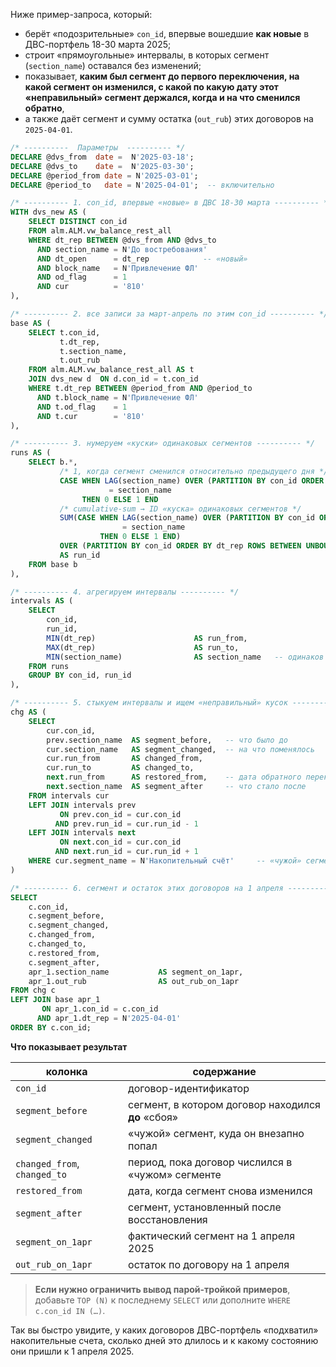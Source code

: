 Ниже пример-запроса, который:

* берёт «подозрительные» `con_id`, впервые вошедшие **как новые** в ДВС-портфель 18-30 марта 2025;
* строит «пря­моуголь­ные» интервалы, в которых сегмент (`section_name`) оставался без изменений;
* показывает, **каким был сегмент до первого переключения, на какой сегмент он изменился, с какой по какую дату этот «неправильный» сегмент держался, когда и на что сменился обратно**,
* а также даёт сегмент и сумму остатка (`out_rub`) этих договоров на `2025-04-01`.

```sql
/* ----------  Параметры  ---------- */
DECLARE @dvs_from  date =  N'2025-03-18';
DECLARE @dvs_to    date =  N'2025-03-30';
DECLARE @period_from date = N'2025-03-01';
DECLARE @period_to   date = N'2025-04-01';  -- включительно

/* ---------- 1. con_id, впервые «новые» в ДВС 18-30 марта ---------- */
WITH dvs_new AS (
    SELECT DISTINCT con_id
    FROM alm.ALM.vw_balance_rest_all
    WHERE dt_rep BETWEEN @dvs_from AND @dvs_to
      AND section_name = N'До востребования'
      AND dt_open      = dt_rep            -- «новый»
      AND block_name   = N'Привлечение ФЛ'
      AND od_flag      = 1
      AND cur          = '810'
),

/* ---------- 2. все записи за март-апрель по этим con_id ---------- */
base AS (
    SELECT t.con_id,
           t.dt_rep,
           t.section_name,
           t.out_rub
    FROM alm.ALM.vw_balance_rest_all AS t
    JOIN dvs_new d  ON d.con_id = t.con_id
    WHERE t.dt_rep BETWEEN @period_from AND @period_to
      AND t.block_name = N'Привлечение ФЛ'
      AND t.od_flag    = 1
      AND t.cur        = '810'
),

/* ---------- 3. нумеруем «куски» одинаковых сегментов ---------- */
runs AS (
    SELECT b.*,
           /* 1, когда сегмент сменился относительно предыдущего дня */
           CASE WHEN LAG(section_name) OVER (PARTITION BY con_id ORDER BY dt_rep)
                      = section_name
                THEN 0 ELSE 1 END                                          AS seg_flip,
           /* cumulative-sum → ID «куска» одинаковых сегментов */
           SUM(CASE WHEN LAG(section_name) OVER (PARTITION BY con_id ORDER BY dt_rep)
                         = section_name
                    THEN 0 ELSE 1 END) 
           OVER (PARTITION BY con_id ORDER BY dt_rep ROWS BETWEEN UNBOUNDED PRECEDING AND CURRENT ROW)
           AS run_id
    FROM base b
),

/* ---------- 4. агрегируем интервалы ---------- */
intervals AS (
    SELECT
        con_id,
        run_id,
        MIN(dt_rep)                      AS run_from,
        MAX(dt_rep)                      AS run_to,
        MIN(section_name)                AS section_name   -- одинаков внутри «куска»
    FROM runs
    GROUP BY con_id, run_id
),

/* ---------- 5. стыкуем интервалы и ищем «неправильный» кусок ---------- */
chg AS (
    SELECT
        cur.con_id,
        prev.section_name  AS segment_before,   -- что было до
        cur.section_name   AS segment_changed,  -- на что поменялось
        cur.run_from       AS changed_from,
        cur.run_to         AS changed_to,
        next.run_from      AS restored_from,    -- дата обратного переключения
        next.section_name  AS segment_after     -- что стало после
    FROM intervals cur
    LEFT JOIN intervals prev
           ON prev.con_id = cur.con_id
          AND prev.run_id = cur.run_id - 1
    LEFT JOIN intervals next
           ON next.con_id = cur.con_id
          AND next.run_id = cur.run_id + 1
    WHERE cur.segment_name = N'Накопительный счёт'     -- «чужой» сегмент
)

/* ---------- 6. сегмент и остаток этих договоров на 1 апреля ---------- */
SELECT
    c.con_id,
    c.segment_before,
    c.segment_changed,
    c.changed_from,
    c.changed_to,
    c.restored_from,
    c.segment_after,
    apr_1.section_name           AS segment_on_1apr,
    apr_1.out_rub                AS out_rub_on_1apr
FROM chg c
LEFT JOIN base apr_1
       ON apr_1.con_id = c.con_id
      AND apr_1.dt_rep = N'2025-04-01'
ORDER BY c.con_id;
```

**Что показывает результат**

| колонка                      | содержание                                         |
| ---------------------------- | -------------------------------------------------- |
| `con_id`                     | договор-идентификатор                              |
| `segment_before`             | сегмент, в котором договор находился **до** «сбоя» |
| `segment_changed`            | «чужой» сегмент, куда он внезапно попал            |
| `changed_from`, `changed_to` | период, пока договор числился в «чужом» сегменте   |
| `restored_from`              | дата, когда сегмент снова изменился                |
| `segment_after`              | сегмент, установленный после восстановления        |
| `segment_on_1apr`            | фактический сегмент на 1 апреля 2025               |
| `out_rub_on_1apr`            | остаток по договору на 1 апреля                    |

> **Если нужно ограничить вывод парой-тройкой примеров**, добавьте
> `TOP (N)` к последнему `SELECT` или дополните `WHERE c.con_id IN (…)`.

Так вы быстро увидите, у каких договоров ДВС-портфель «подхватил» накопительные счета, сколько дней это длилось и к какому состоянию они пришли к 1 апреля 2025.
